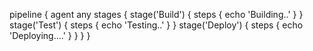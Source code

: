 pipeline {
agent any
stages {
stage('Build') {
steps {
echo 'Building..'
}
}
stage('Test') {
steps {
echo 'Testing..'
}
}
stage('Deploy') {
steps {
echo 'Deploying....'
}
}
}
}

